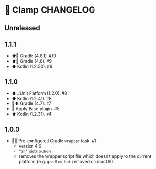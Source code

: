 # 📝 Clamp CHANGELOG

## Unreleased



## 1.1.1

- ⬆️🐘️ Gradle (4.8.1). #10
- ⬆️🐘️ Gradle (4.8). #9
- ⬆️ Kotlin (1.2.50). #9

## 1.1.0

- ⬆️ JUnit Platform (1.2.0). #8
- ⬆️ Kotlin (1.2.41). #8
- 🐘⬆️ Gradle (4.7). #7
- 🔌 Apply Base plugin. #5
- ⬆️ Kotlin (1.2.31). #4

## 1.0.0

- 🐘🎁 Pre-configured Gradle `wrapper` task. #1
   - version 4.6
   - "all" distribution
   - removes the wrapper script file which doesn't apply to the current platform (e.g. `gradlew.bat` removed on macOS)
